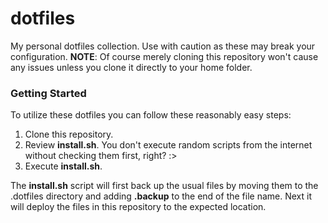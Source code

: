 # dotfiles
My personal dotfiles collection.  Use with caution as these may break your configuration. **NOTE**: Of course merely cloning this repository won't cause any issues unless you clone it directly to your home folder.

### Getting Started
To utilize these dotfiles you can follow these reasonably easy steps:
 1. Clone this repository. 
 2. Review **install.sh**. You don't execute random scripts from the internet without checking them first, right? :>
 3. Execute **install.sh**.
 
 The **install.sh** script will first back up the usual files by moving them to the .dotfiles directory and adding **.backup** to the end of the file name.  Next it will deploy the files in this repository to the expected location.
